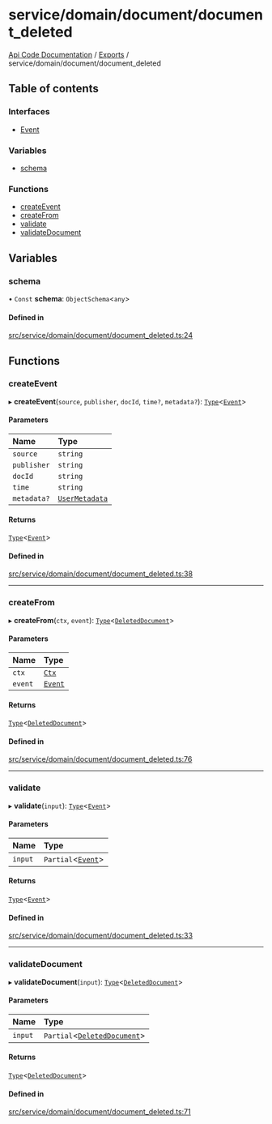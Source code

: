 # service/domain/document/document\_deleted
 
[Api Code Documentation](../README.md) / [Exports](../modules.md) / service/domain/document/document\_deleted

## Table of contents

### Interfaces

- [Event](../interfaces/service_domain_document_document_deleted.Event.md)

### Variables

- [schema](service_domain_document_document_deleted.md#schema)

### Functions

- [createEvent](service_domain_document_document_deleted.md#createevent)
- [createFrom](service_domain_document_document_deleted.md#createfrom)
- [validate](service_domain_document_document_deleted.md#validate)
- [validateDocument](service_domain_document_document_deleted.md#validatedocument)

## Variables

### schema

• `Const` **schema**: `ObjectSchema`\<`any`\>

#### Defined in

[src/service/domain/document/document_deleted.ts:24](https://github.com/openkfw/TruBudget/blob/086d599/api/src/service/domain/document/document_deleted.ts#L24)

## Functions

### createEvent

▸ **createEvent**(`source`, `publisher`, `docId`, `time?`, `metadata?`): [`Type`](result.md#type)\<[`Event`](../interfaces/service_domain_document_document_deleted.Event.md)\>

#### Parameters

| Name | Type |
| :------ | :------ |
| `source` | `string` |
| `publisher` | `string` |
| `docId` | `string` |
| `time` | `string` |
| `metadata?` | [`UserMetadata`](service_domain_metadata.md#usermetadata) |

#### Returns

[`Type`](result.md#type)\<[`Event`](../interfaces/service_domain_document_document_deleted.Event.md)\>

#### Defined in

[src/service/domain/document/document_deleted.ts:38](https://github.com/openkfw/TruBudget/blob/086d599/api/src/service/domain/document/document_deleted.ts#L38)

___

### createFrom

▸ **createFrom**(`ctx`, `event`): [`Type`](result.md#type)\<[`DeletedDocument`](../interfaces/service_domain_document_document.DeletedDocument.md)\>

#### Parameters

| Name | Type |
| :------ | :------ |
| `ctx` | [`Ctx`](../interfaces/lib_ctx.Ctx.md) |
| `event` | [`Event`](../interfaces/service_domain_document_document_deleted.Event.md) |

#### Returns

[`Type`](result.md#type)\<[`DeletedDocument`](../interfaces/service_domain_document_document.DeletedDocument.md)\>

#### Defined in

[src/service/domain/document/document_deleted.ts:76](https://github.com/openkfw/TruBudget/blob/086d599/api/src/service/domain/document/document_deleted.ts#L76)

___

### validate

▸ **validate**(`input`): [`Type`](result.md#type)\<[`Event`](../interfaces/service_domain_document_document_deleted.Event.md)\>

#### Parameters

| Name | Type |
| :------ | :------ |
| `input` | `Partial`\<[`Event`](../interfaces/service_domain_document_document_deleted.Event.md)\> |

#### Returns

[`Type`](result.md#type)\<[`Event`](../interfaces/service_domain_document_document_deleted.Event.md)\>

#### Defined in

[src/service/domain/document/document_deleted.ts:33](https://github.com/openkfw/TruBudget/blob/086d599/api/src/service/domain/document/document_deleted.ts#L33)

___

### validateDocument

▸ **validateDocument**(`input`): [`Type`](result.md#type)\<[`DeletedDocument`](../interfaces/service_domain_document_document.DeletedDocument.md)\>

#### Parameters

| Name | Type |
| :------ | :------ |
| `input` | `Partial`\<[`DeletedDocument`](../interfaces/service_domain_document_document.DeletedDocument.md)\> |

#### Returns

[`Type`](result.md#type)\<[`DeletedDocument`](../interfaces/service_domain_document_document.DeletedDocument.md)\>

#### Defined in

[src/service/domain/document/document_deleted.ts:71](https://github.com/openkfw/TruBudget/blob/086d599/api/src/service/domain/document/document_deleted.ts#L71)
